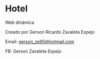 # Hotel
Web dinámica

Creado por Gerson Ricardo Zavaleta  Espejo

Email: gerson_ze95@hotmail.com

FB: Gerson Zavaleta Espejo
